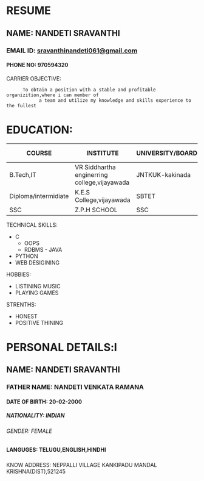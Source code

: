 # RESUME
## NAME: NANDETI SRAVANTHI
### EMAIL ID: sravanthinandeti061@gmail.com
#### PHONE NO: 970594320
   

CARRIER OBJECTIVE:
          
          To obtain a position with a stable and profitable organizition,where i can member of
                a team and utilize my knowledge and skills experience to the fullest

# EDUCATION:
COURSE| INSTITUTE| UNIVERSITY/BOARD| YEAR OF COMPLETION| CGPA/PERCENTAGE
------|-----------|-----------------|-------------------|---------------
B.Tech,IT|VR Siddhartha enginerring college,vijayawada|JNTKUK-kakinada|2022|63
Diploma/intermidiate|K.E.S College,vijayawada|SBTET|2018|69
SSC|Z.P.H SCHOOL|SSC|2015|7.5

TECHNICAL SKILLS:
   - C
      - OOPS
     - RDBMS
    - JAVA
  - PYTHON
- WEB DESIGINING


HOBBIES:
  - LISTINING MUSIC
- PLAYING GAMES

STRENTHS:
  - HONEST
 - POSITIVE THINING
 
 
 # PERSONAL DETAILS:l
 ## NAME: NANDETI SRAVANTHI
 ### FATHER NAME: NANDETI VENKATA RAMANA
 #### DATE OF BIRTH: 20-02-2000
 ##### NATIONALITY: INDIAN
 ###### GENDER: FEMALE
 #### LANGUGES: TELUGU,ENGLISH,HINDHI
 ###
 KNOW ADDRESS: NEPPALLI VILLAGE KANKIPADU MANDAL KRISHNA(DIST),521245
